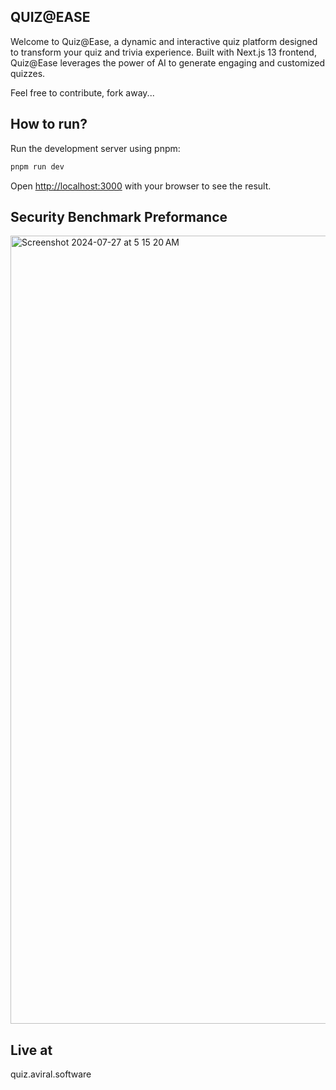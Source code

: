 ## QUIZ@EASE

Welcome to Quiz@Ease, a dynamic and interactive quiz platform designed to transform your quiz and trivia experience. Built with Next.js 13 frontend, Quiz@Ease leverages the power of AI to generate engaging and customized quizzes.

Feel free to contribute, fork away...

## How to run?

Run the development server using pnpm:

```bash
pnpm run dev
```

Open [http://localhost:3000](http://localhost:3000) with your browser to see the result.

## Security Benchmark Preformance

<img width="1261" alt="Screenshot 2024-07-27 at 5 15 20 AM" src="https://github.com/user-attachments/assets/84b264a2-cc73-4840-9757-9490dfe4575e">

## Live at

quiz.aviral.software
